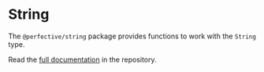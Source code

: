# String

The `@perfective/string` package provides functions to work with the `String` type.

Read the [full documentation](https://github.com/perfective/js/blob/master/packages/string/README.adoc) 
in the repository.
